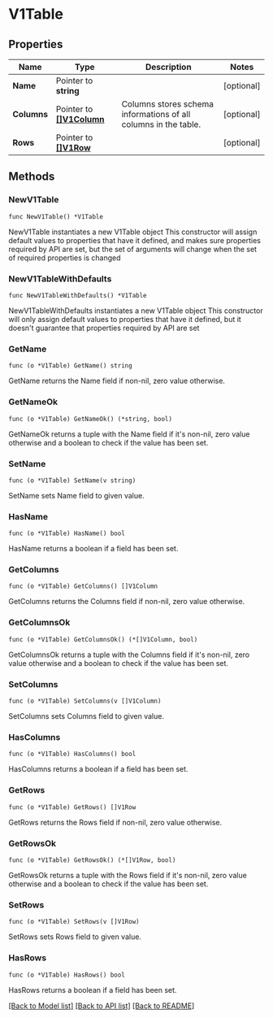 # V1Table

## Properties

Name | Type | Description | Notes
------------ | ------------- | ------------- | -------------
**Name** | Pointer to **string** |  | [optional] 
**Columns** | Pointer to [**[]V1Column**](V1Column.md) | Columns stores schema informations of all columns in the table. | [optional] 
**Rows** | Pointer to [**[]V1Row**](V1Row.md) |  | [optional] 

## Methods

### NewV1Table

`func NewV1Table() *V1Table`

NewV1Table instantiates a new V1Table object
This constructor will assign default values to properties that have it defined,
and makes sure properties required by API are set, but the set of arguments
will change when the set of required properties is changed

### NewV1TableWithDefaults

`func NewV1TableWithDefaults() *V1Table`

NewV1TableWithDefaults instantiates a new V1Table object
This constructor will only assign default values to properties that have it defined,
but it doesn't guarantee that properties required by API are set

### GetName

`func (o *V1Table) GetName() string`

GetName returns the Name field if non-nil, zero value otherwise.

### GetNameOk

`func (o *V1Table) GetNameOk() (*string, bool)`

GetNameOk returns a tuple with the Name field if it's non-nil, zero value otherwise
and a boolean to check if the value has been set.

### SetName

`func (o *V1Table) SetName(v string)`

SetName sets Name field to given value.

### HasName

`func (o *V1Table) HasName() bool`

HasName returns a boolean if a field has been set.

### GetColumns

`func (o *V1Table) GetColumns() []V1Column`

GetColumns returns the Columns field if non-nil, zero value otherwise.

### GetColumnsOk

`func (o *V1Table) GetColumnsOk() (*[]V1Column, bool)`

GetColumnsOk returns a tuple with the Columns field if it's non-nil, zero value otherwise
and a boolean to check if the value has been set.

### SetColumns

`func (o *V1Table) SetColumns(v []V1Column)`

SetColumns sets Columns field to given value.

### HasColumns

`func (o *V1Table) HasColumns() bool`

HasColumns returns a boolean if a field has been set.

### GetRows

`func (o *V1Table) GetRows() []V1Row`

GetRows returns the Rows field if non-nil, zero value otherwise.

### GetRowsOk

`func (o *V1Table) GetRowsOk() (*[]V1Row, bool)`

GetRowsOk returns a tuple with the Rows field if it's non-nil, zero value otherwise
and a boolean to check if the value has been set.

### SetRows

`func (o *V1Table) SetRows(v []V1Row)`

SetRows sets Rows field to given value.

### HasRows

`func (o *V1Table) HasRows() bool`

HasRows returns a boolean if a field has been set.


[[Back to Model list]](../README.md#documentation-for-models) [[Back to API list]](../README.md#documentation-for-api-endpoints) [[Back to README]](../README.md)



